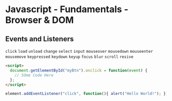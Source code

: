 # Javascript - Fundamentals - Browser & DOM

## Events and Listeners

`click` `load` `unload` `change` `select` `input` `mouseover` `mousedown` `mouseenter` `mousemove`
`keypressed` `keydown` `keyup` `focus` `blur` `scroll` `resive`

```html
<script>
  document.getElementById("myBtn").onclick = function(event) {
    // SOme Code Here
  };
</script>
```

```javascript
element.addEventListener("click", function(){ alert("Hello World!"); });
```